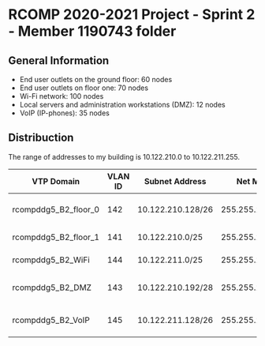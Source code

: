 RCOMP 2020-2021 Project - Sprint 2 - Member 1190743 folder
===========================================

## General Information
- End user outlets on the ground floor: 60 nodes
- End user outlets on floor one: 70 nodes
- Wi-Fi network: 100 nodes
- Local servers and administration workstations (DMZ): 12 nodes
- VoIP (IP-phones): 35 nodes


## Distribuction

The range of addresses to my building is 10.122.210.0 to 10.122.211.255.

| VTP Domain  | VLAN ID | Subnet Address  | Net Mask  | Available Address Range  |  Broadcast Address |
|---|---|---|---|---|---|
| rcompddg5_B2_floor_0 | 142  | 10.122.210.128/26  | 255.255.255.192  | 10.122.210.129 - 10.122.210.190  | 10.122.210.191  |
| rcompddg5_B2_floor_1 | 141  | 10.122.210.0/25   | 255.255.255.128  | 10.122.210.1 - 10.122.210.126  | 10.122.210.127 |
| rcompddg5_B2_WiFi |  144 | 10.122.211.0/25  | 255.255.255.128 | 10.122.211.1 - 10.122.211.126  | 10.122.211.127 |
| rcompddg5_B2_DMZ |  143 | 10.122.210.192/28  | 255.255.255.240 | 10.122.210.193 - 10.122.210.206  |  10.122.210.207 |
| rcompddg5_B2_VoIP |  145 | 10.122.211.128/26 | 255.255.255.192  | 10.122.211.129 - 10.122.211.190  | 10.122.210.191  |


